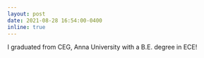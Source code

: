 ```yaml
---
layout: post
date: 2021-08-28 16:54:00-0400
inline: true
---
```


I graduated from CEG, Anna University with a B.E. degree in ECE!